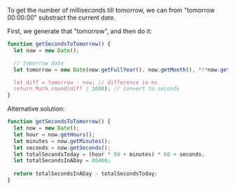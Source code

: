 To get the number of milliseconds till tomorrow, we can from "tomorrow 00:00:00" substract the current date.

First, we generate that "tomorrow", and then do it:

```js run
function getSecondsToTomorrow() {
  let now = new Date();

  // tomorrow date
  let tomorrow = new Date(now.getFullYear(), now.getMonth(), *!*now.getDate()+1*/!*);

  let diff = tomorrow - now; // difference in ms
  return Math.round(diff / 1000); // convert to seconds
}
```

Alternative solution:

```js run
function getSecondsToTomorrow() {
  let now = new Date();
  let hour = now.getHours();
  let minutes = now.getMinutes();
  let seconds = now.getSeconds();
  let totalSecondsToday = (hour * 60 + minutes) * 60 + seconds; 
  let totalSecondsInADay = 86400;
  
  return totalSecondsInADay - totalSecondsToday;
}

```
